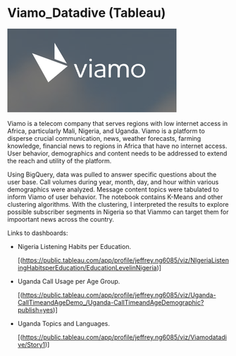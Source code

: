# Viamo_Datadive (Tableau)

<img src='images/Screen Shot 2022-12-05 at 7.56.33 AM.png'>


Viamo is a telecom company that serves regions with low internet access in Africa, particularly Mali, Nigeria, and Uganda. Viamo is a platform to disperse crucial communication, news, weather forecasts, farming knowledge, financial news to regions in Africa that have no internet access. User behavior, demographics and content needs to be addressed to extend the reach and utility of the platform. 

Using BigQuery, data was pulled to answer specific questions about the user base. Call volumes during year, month, day, and hour within various demographics were analyzed. Message content topics were tabulated to inform Viamo of user behavior. The notebook contains K-Means and other clustering algorithms. With the clustering, I interpreted the results to explore possible subscriber segments in Nigeria so that Viammo can target them for impoortant news across the country.

Links to dashboards:
- Nigeria Listening Habits per Education. 
  
  [(https://public.tableau.com/app/profile/jeffrey.ng6085/viz/NIgeriaListeningHabitsperEducation/EducationLevelinNigeria)]
- Uganda Call Usage per Age Group. 

  [(https://public.tableau.com/app/profile/jeffrey.ng6085/viz/Uganda-CallTimeandAgeDemo_/Uganda-CallTimeandAgeDemographic?publish=yes)]
- Uganda Topics and Languages. 
  
  [(https://public.tableau.com/app/profile/jeffrey.ng6085/viz/Viamodatadive/Story1)]

